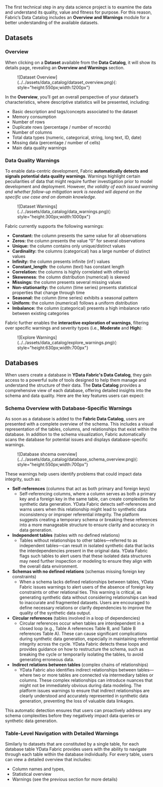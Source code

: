 The first technical step in any data science project is to examine the data and understand its quality, value and fitness for purpose. For this reason,  Fabric’s Data Catalog includes an **Overview and Warnings** module  for a better understanding of the available datasets.

## Datasets

### Overview
When clicking on a **Dataset** available from the **Data Catalog**, it will show its details page, revealing an **Overview and Warnings** section.

<figure markdown>
![Dataset Overview](../../assets/data_catalog/dataset_overview.png){: style="height:550px;width:1200px"}
</figure>

In the **Overview**, you’ll get an overall perspective of your dataset’s characteristics, where descriptive statistics will be presented, including:

- Basic description and tags/concepts associated to the dataset
- Memory consumption
- Number of rows
- Duplicate rows (percentage / number of records)
- Number of columns
- Total data types (numeric, categorical, string, long text, ID, date)
- Missing data (percentage / number of cells)
- Main data quality warnings


### Data Quality Warnings
To enable data-centric development, Fabric **automatically detects and signals potential data quality warnings**. Warnings highlight certain peculiarities of data that might require further investigation prior to model development and deployment. However, *the validity of each issued warning and whether follow-up mitigation work is needed will depend on the specific use case and on domain knowledge*.

<figure markdown>
![Dataset Warnings](../../assets/data_catalog/data_warnings.png){: style="height:300px;width:1000px"}
</figure>

Fabric currently supports the following warnings:

- **Constant:** the column presents the same value for all observations
- **Zeros:**  the column presents the value “0” for several observations
- **Unique:** the column contains only unique/distinct values
- **Cardinality:** the columns (categorical) has a large number of distinct values
- **Infinity:** the column presents infinite ($\inf$) values
- **Constant_length**: the column (text) has constant length
- **Correlation:** the columns is highly correlated with other(s)
- **Skeweness**: the column distribution (numerical) is skewed
- **Missings:** the column presents several missing values
- **Non-stationarity:** the column (time series) presents statistical properties that change through time
- **Seasonal:** the column (time series) exhibits a seasonal pattern
- **Uniform:** the column (numerical) follows a uniform distribution
- **Imbalance:** the column (categorical) presents a high imbalance ratio between existing categories

Fabric further enables the **interactive exploration of warnings**, filtering over specific warnings and severity types (i.e., **Moderate** and **High**):

<figure markdown>
![Explore Warnings](../../assets/data_catalog/explore_warnings.png){: style="height:630px;width:700px"}
</figure>

## Databases

When users create a database in **YData Fabric's Data Catalog**, they gain access to a powerful suite of tools designed to help them manage and understand
the structure of their data. The **Data Catalog** provides a comprehensive view of each database, offering detailed insights into the schema and data quality.
Here are the key features users can expect:

### Schema Overview with Database-Specific Warnings

As soon as a database is added to the **Fabric Data Catalog**, users are presented with a complete overview of the schema.
This includes a visual representation of the tables, columns, and relationships that exist within the database. In addition to the schema visualization,
Fabric automatically scans the database for potential issues and displays database-specific warnings.

<figure markdown>
![Database shcema overview](../../assets/data_catalog/database_schema_overview.png){: style="height:550px;width:700px"}
</figure>

These warnings help users identify problems that could impact data integrity, such as:

- **Self-references** (columns that act as both primary and foreign keys)
  - Self-referencing columns, where a column serves as both a primary key and a foreign key in the same table, can create complexities for synthetic data generation.
  YData Fabric detects self-references and warns users when this relationship might lead to synthetic data inconsistency or improper referential integrity.
  The platform suggests creating a temporary schema or breaking these references into a more manageable structure to ensure clarity and accuracy in data generation.
- **Independent tables** (tables with no defined relations)
  - Tables without relationships to other tables—referred to as independent tables—can result in isolated synthetic data that lacks the interdependencies
  present in the original data. YData Fabric flags such tables to alert users that these isolated data structures may need further inspection or modeling
  to ensure they align with the overall data environment.
- **Schemas with no defined relations** (schemas missing foreign key constraints)
  - When a schema lacks defined relationships between tables, YData Fabric issues warnings to alert users of the absence of foreign key constraints or
  other relational ties. This warning is critical, as generating synthetic data without considering relationships can lead to inaccurate and fragmented datasets.
  Users are encouraged to define necessary relations or clarify dependencies to improve the quality of the synthetic data output.
- **Circular references** (tables involved in a loop of dependencies)
  - Circular references occur when tables are interdependent in a closed loop (e.g., Table A references Table B, and Table B references Table A). These can cause
  significant complications during synthetic data generation, especially in maintaining referential integrity across the cycle.
  YData Fabric detects these loops and provides guidance on how to restructure the schema, such as breaking the cycle or temporarily isolating the tables,
  to avoid generating erroneous data.
- **Indirect relations between tables** (complex chains of relationships)
  - YData Fabric also identifies indirect relationships between tables—where two or more tables are connected via intermediary tables or columns.
  These complex relationships can introduce nuances that might not be immediately obvious during data modeling. The platform issues warnings to ensure that
  indirect relationships are clearly understood and accurately represented in synthetic data generation, preventing the loss of valuable data linkages.

This automatic detection ensures that users can proactively address any schema complexities before they negatively impact data queries or synthetic data generation.

### Table-Level Navigation with Detailed Warnings
Similarly to datasets that are constituted by a single table, for each database table YData Fabric provides users with the ability to navigate through each table within the database individually.
For every table, users can view a detailed overview that includes:

- Column names and types,
- Statistical overview
- Warnings (see the previous section for more details)
